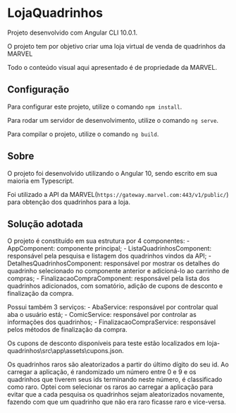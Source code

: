 # LojaQuadrinhos

Projeto desenvolvido com Angular CLI 10.0.1.

O projeto tem por objetivo criar uma loja virtual de venda de quadrinhos da MARVEL

Todo o conteúdo visual aqui apresentado é de propriedade da MARVEL.

## Configuração

Para configurar este projeto, utilize o comando `npm install`.

Para rodar um servidor de desenvolvimento, utilize o comando `ng serve`.

Para compilar o projeto, utilize o comando `ng build`. 

## Sobre

O projeto foi desenvolvido utilizando o Angular 10, sendo escrito em sua maioria em Typescript.

Foi utilizado a API da MARVEL(`https://gateway.marvel.com:443/v1/public/`) para obtenção dos quadrinhos para a loja.

## Solução adotada

O projeto é constituído em sua estrutura por 4 componentes:
    - AppComponent: componente principal;
    - ListaQuadrinhosComponent: responsável pela pesquisa e listagem dos quadrinhos vindos da API;
    - DetalhesQuadrinhosComponent: responsável por mostrar os detalhes do quadrinho selecionado no componente anterior e adicioná-lo ao carrinho de compras;
    - FinalizacaoCompraComponent: responsável pela lista dos quadrinhos adicionados, com somatório, adição de cupons de desconto e finalização da compra.

Possui também 3 serviços:
    - AbaService: responsável por controlar qual aba o usuário está;
    - ComicService: responsável por controlar as informações dos quadrinhos;
    - FinalizacaoCompraService: responsável pelos métodos de finalização da compra.

Os cupons de desconto disponíveis para teste estão localizados em loja-quadrinhos\src\app\assets\cupons.json.

Os quadrinhos raros são aleatorizados a partir do último dígito do seu id. Ao carregar a aplicação, é randomizado um número entre 0 e 9 e os quadrinhos que
tiverem seus ids terminando neste número, é classificado como raro. Optei com selecionar os raros ao carregar a aplicação para evitar que a cada pesquisa os
quadrinhos sejam aleatorizados novamente, fazendo com que um quadrinho que não era raro ficasse raro e vice-versa.